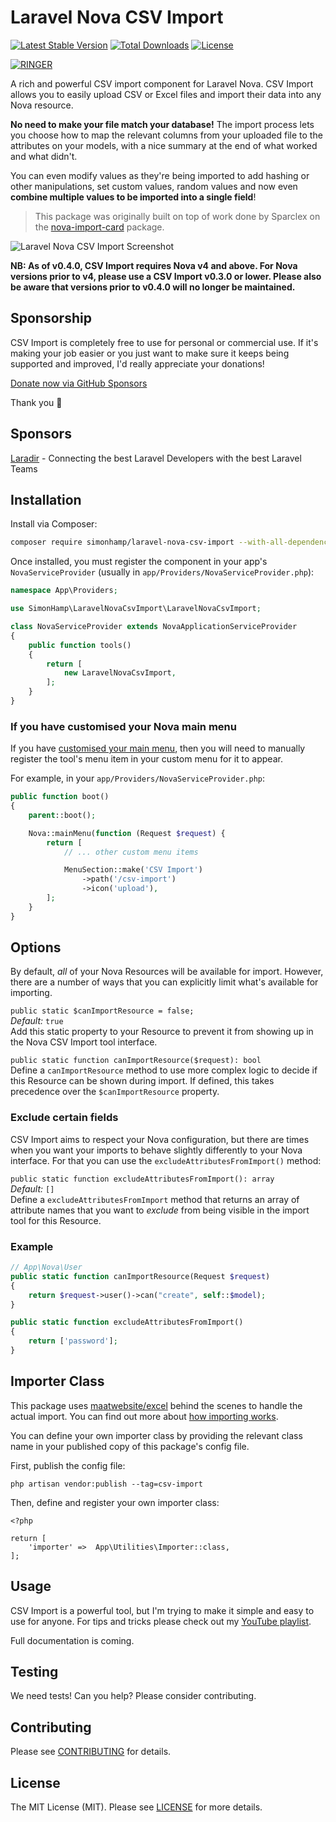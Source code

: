 # Laravel Nova CSV Import

[![Latest Stable Version](https://poser.pugx.org/simonhamp/laravel-nova-csv-import/v/stable?style=for-the-badge)](https://packagist.org/packages/simonhamp/laravel-nova-csv-import) [![Total Downloads](https://poser.pugx.org/simonhamp/laravel-nova-csv-import/downloads?style=for-the-badge)](https://packagist.org/packages/simonhamp/laravel-nova-csv-import) [![License](https://poser.pugx.org/simonhamp/laravel-nova-csv-import/license?style=for-the-badge)](https://packagist.org/packages/simonhamp/laravel-nova-csv-import)

[![RINGER](https://www.ringerhq.com/images/get-support-on-ringer.svg)](https://www.ringerhq.com/i/simonhamp/laravel-nova-csv-import)

A rich and powerful CSV import component for Laravel Nova. CSV Import allows you to easily upload CSV or Excel files
and import their data into any Nova resource.

**No need to make your file match your database!** The import process lets you choose how to map the relevant columns
from your uploaded file to the attributes on your models, with a nice summary at the end of what worked and what didn't.

You can even modify values as they're being imported to add hashing or other manipulations, set custom values, random
values and now even **combine multiple values to be imported into a single field**!

> This package was originally built on top of work done by Sparclex on the
[nova-import-card](https://github.com/Sparclex/nova-import-card) package.

![Laravel Nova CSV Import Screenshot](https://raw.githubusercontent.com/simonhamp/laravel-nova-csv-import/master/screenshots/readme.png)

**NB: As of v0.4.0, CSV Import requires Nova v4 and above. For Nova versions prior to v4, please use a CSV Import
v0.3.0 or lower. Please also be aware that versions prior to v0.4.0 will no longer be maintained.**

## Sponsorship
CSV Import is completely free to use for personal or commercial use. If it's making your job easier or you just want to
make sure it keeps being supported and improved, I'd really appreciate your donations!

[Donate now via GitHub Sponsors](https://github.com/sponsors/simonhamp)

Thank you 🙏

## Sponsors

[Laradir](https://laradir.com/?ref=laravel-nova-csv-import-github) - Connecting the best Laravel Developers with the best Laravel Teams

## Installation

Install via Composer:

```bash
composer require simonhamp/laravel-nova-csv-import --with-all-dependencies
```

Once installed, you must register the component in your app's `NovaServiceProvider`
(usually in `app/Providers/NovaServiceProvider.php`):

```php
namespace App\Providers;

use SimonHamp\LaravelNovaCsvImport\LaravelNovaCsvImport;

class NovaServiceProvider extends NovaApplicationServiceProvider
{
    public function tools()
    {
        return [
            new LaravelNovaCsvImport,
        ];
    }
}
```

### If you have customised your Nova main menu

If you have [customised your main menu](https://nova.laravel.com/docs/4.0/customization/menus.html#customizing-the-main-menu),
then you will need to manually register the tool's menu item in your custom menu for it to appear.

For example, in your `app/Providers/NovaServiceProvider.php`:

```php
public function boot()
{
    parent::boot();

    Nova::mainMenu(function (Request $request) {
        return [
            // ... other custom menu items

            MenuSection::make('CSV Import')
                ->path('/csv-import')
                ->icon('upload'),
        ];
    }
}
```

## Options
By default, _all_ of your Nova Resources will be available for import. However, there are a number of ways that you can
explicitly limit what's available for importing.

`public static $canImportResource = false;`  
*Default:* `true`  
Add this static property to your Resource to prevent it from showing up in the Nova CSV Import tool interface.

`public static function canImportResource($request): bool`  
Define a `canImportResource` method to use more complex logic to decide if this Resource can be shown during import.
If defined, this takes precedence over the `$canImportResource` property.

### Exclude certain fields

CSV Import aims to respect your Nova configuration, but there are times when you want your imports to behave slightly
differently to your Nova interface. For that you can use the `excludeAttributesFromImport()` method:

`public static function excludeAttributesFromImport(): array`  
*Default:* `[]`  
Define a `excludeAttributesFromImport` method that returns an array of attribute names that you want to _exclude_ from
being visible in the import tool for this Resource.
  

### Example 
  
```php
// App\Nova\User
public static function canImportResource(Request $request)
{
    return $request->user()->can("create", self::$model);
}

public static function excludeAttributesFromImport()
{
    return ['password'];
}
```

## Importer Class 
This package uses [maatwebsite/excel](https://github.com/Maatwebsite/Laravel-Excel) behind the scenes to handle the
actual import. You can find out more about
[how importing works](https://docs.laravel-excel.com/3.1/imports/basics.html#importing-basics).

You can define your own importer class by providing the relevant class name in your published copy of this package's
config file.

First, publish the config file:
```
php artisan vendor:publish --tag=csv-import
``` 

Then, define and register your own importer class:
```
<?php

return [
    'importer' =>  App\Utilities\Importer::class,
];
```

## Usage

CSV Import is a powerful tool, but I'm trying to make it simple and easy to use for anyone. For tips and tricks
please check out my [YouTube playlist](https://www.youtube.com/playlist?list=PLGN3oYkYNEzzerDeGGphm_gzsDUC8YVwS).

Full documentation is coming.

## Testing

We need tests! Can you help? Please consider contributing.

## Contributing

Please see [CONTRIBUTING](CONTRIBUTING.md) for details.

## License

The MIT License (MIT). Please see [LICENSE](LICENSE.md) for more details.
